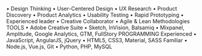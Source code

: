 •	Design Thinking
•	User-Centered Design
•	UX Research 
•	Product Discovery
•	Product Analytics
•	Usability Testing
•	Rapid Prototyping
•	Experienced leader
•	Creative Collaborator
•	Agile & Lean Methodologies
TOOLS
•	Adobe Creative Suite
•	Sketch, InVision, Balsamiq 
•	Mixpanel, Amplitude, Google Analytics, GTM, FullStory
PROGRAMMING
Experienced
•	JavaScript, AngularJS, jQuery
•	HTML5, CSS3, Material, SASS
Familiar 
•	Node.js, Vue.js, Git
•	Python, PHP, MySQL
